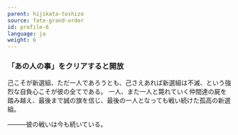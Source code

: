 ```yaml
---
parent: hijikata-toshizo
source: fate-grand-order
id: profile-6
language: ja
weight: 6
---
```


### 「あの人の事」をクリアすると開放

己こそが新選組、ただ一人であろうとも、己さえあれば新選組は不滅、という強烈な自負心こそが彼の全てである。
一人、また一人と斃れていく仲間達の屍を踏み越え、最後まで誠の旗を信じ、最後の一人となっても戦い続けた孤高の新選組。

―――彼の戦いは今も続いている。
